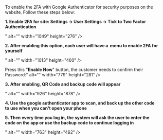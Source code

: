 <p dir="auto">To enable the 2FA with Google Authenticator for security purposes on the website, Follow these steps below:</p>
<p dir="auto"><strong>1. Enable 2FA for site: Settings -&gt; User Settings -&gt; Tick to Two Factor Authentication&nbsp;</strong></p>
<p dir="auto">" alt="" width="1049" height="276" /></p>
<p dir="auto"><strong>2. After enabling this option, each user will have a&nbsp; menu to enable 2FA for yourself</strong></p>
<p dir="auto">" alt="" width="1013" height="400" /></p>
<p dir="auto">Press this "<strong>Enable Now</strong>" button, the customer needs to confirm their Password:" alt="" width="779" height="281" /></p>
<p dir="auto"><strong>3.&nbsp;After enabling, QR Code and backup code will appear</strong></p>
<p dir="auto">" alt="" width="926" height="878" /></p>
<p dir="auto"><strong>4. Use the google authenticator app</strong> <strong>to scan, and back up the other code to use when you can't open your phone</strong></p>
<p dir="auto"><strong>5. Then every time you log in, the system will ask the user to enter the code on the app or use the backup code to continue logging in</strong></p>
<p dir="auto">" alt="" width="763" height="492" /></p>
<p dir="auto">&nbsp;</p>
<p dir="auto">&nbsp;</p>
<p dir="auto">&nbsp;</p>